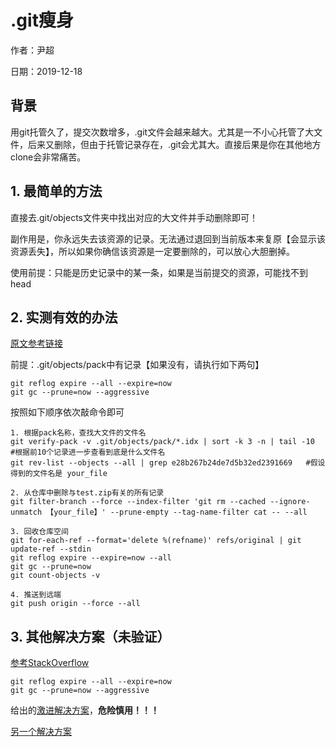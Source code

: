 # .git瘦身

作者：尹超

日期：2019-12-18

## 背景

用git托管久了，提交次数增多，.git文件会越来越大。尤其是一不小心托管了大文件，后来又删除，但由于托管记录存在，.git会尤其大。直接后果是你在其他地方clone会非常痛苦。

## 1. 最简单的方法

直接去.git/objects文件夹中找出对应的大文件并手动删除即可！

副作用是，你永远失去该资源的记录。无法通过退回到当前版本来复原【会显示该资源丢失】，所以如果你确信该资源是一定要删除的，可以放心大胆删掉。

使用前提：只能是历史记录中的某一条，如果是当前提交的资源，可能找不到head

## 2. 实测有效的办法

[原文参考链接](https://my.oschina.net/janl/blog/3089963)

前提：.git/objects/pack中有记录【如果没有，请执行如下两句】

```
git reflog expire --all --expire=now
git gc --prune=now --aggressive
```

按照如下顺序依次敲命令即可

```
1. 根据pack名称，查找大文件的文件名
git verify-pack -v .git/objects/pack/*.idx | sort -k 3 -n | tail -10 
#根据前10个记录进一步查看到底是什么文件名
git rev-list --objects --all | grep e28b267b24de7d5b32ed2391669   #假设得到的文件名是 your_file

2. 从仓库中删除与test.zip有关的所有记录
git filter-branch --force --index-filter 'git rm --cached --ignore-unmatch 【your_file】' --prune-empty --tag-name-filter cat -- --all

3. 回收仓库空间
git for-each-ref --format='delete %(refname)' refs/original | git update-ref --stdin
git reflog expire --expire=now --all
git gc --prune=now
git count-objects -v

4. 推送到远端
git push origin --force --all
```

## 3. 其他解决方案（未验证）

[参考StackOverflow](https://stackoverflow.com/questions/2116778/reduce-git-repository-size)

```
git reflog expire --all --expire=now
git gc --prune=now --aggressive
```

给出的[激进解决方案](https://stackoverflow.com/questions/3797907/how-to-remove-unused-objects-from-a-git-repository/14729486#14729486)，**危险慎用！！！**

[另一个解决方案](https://stackoverflow.com/questions/1904860/how-to-remove-unreferenced-blobs-from-my-git-repo)

